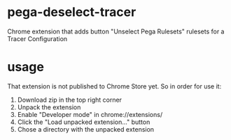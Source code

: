 # pega-deselect-tracer
Chrome extension that adds button "Unselect Pega Rulesets" rulesets for a Tracer Configuration

# usage
That extension is not published to Chrome Store yet. So in order for use it:

1. Download zip in the top right corner
2. Unpack the extension
3. Enable "Developer mode" in chrome://extensions/
4. Click the "Load unpacked extension..." button
5. Chose a directory with the unpacked extension
